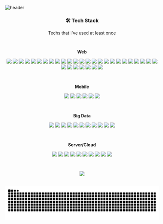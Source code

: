 <!-- https://simpleicons.org/ -->

![header](https://capsule-render.vercel.app/api?type=waving&color=auto&height=300&section=header&text=CHARLES%20LEE&fontSize=90&animation=fadeIn&fontAlignY=38&desc=leechanwoo-kor&descAlignY=51&descAlign=62)

<h3 align="center">🛠 Tech Stack</h3>

<p align="center"> Techs that I've used at least once </p>

<br>

<p align="center"> <b>Web</b> </p>

<p align="center">
<img src="https://img.shields.io/badge/Java-007396?style=for-the-badge&logo=java&logoColor=white">
<img src="https://img.shields.io/badge/Spring-6DB33F?style=for-the-badge&logo=Spring&logoColor=white">
<img src="https://img.shields.io/badge/Oracle-F80000?style=for-the-badge&logo=oracle&logoColor=white">
<img src="https://img.shields.io/badge/MySQL-4479A1?style=for-the-badge&logo=mysql&logoColor=white">
<img src="https://img.shields.io/badge/PostgreSQL-4169E1?style=for-the-badge&logo=postgresql&logoColor=white">
<img src="https://img.shields.io/badge/JavaScript-F7DF1E?style=for-the-badge&logo=javascript&logoColor=black">
<img src="https://img.shields.io/badge/jQuery-0769AD?style=for-the-badge&logo=jquery&logoColor=white">
<img src="https://img.shields.io/badge/Node.js-339933?style=for-the-badge&logo=node.js&logoColor=white">
<img src="https://img.shields.io/badge/Vue.js-4FC08D?style=for-the-badge&logo=vue.js&logoColor=white">
<img src="https://img.shields.io/badge/Webpack-8DD6F9?style=for-the-badge&logo=webpack&logoColor=white">
<img src="https://img.shields.io/badge/Bootstrap-7952B3?style=for-the-badge&logo=bootstrap&logoColor=white">
<img src="https://img.shields.io/badge/html5-E34F26?style=for-the-badge&logo=html5&logoColor=white">
<img src="https://img.shields.io/badge/css3-1572B6?style=for-the-badge&logo=css3&logoColor=white">
<img src="https://img.shields.io/badge/postcss-DD3A0A?style=for-the-badge&logo=postcss&logoColor=white">
<img src="https://img.shields.io/badge/Git-F05032?style=for-the-badge&logo=git&logoColor=white">
<img src="https://img.shields.io/badge/GitLab-FC6D26?style=for-the-badge&logo=gitlab&logoColor=white">
<img src="https://img.shields.io/badge/GitHub-181717?style=for-the-badge&logo=github&logoColor=white">
<img src="https://img.shields.io/badge/GitHub Pages-222222?style=for-the-badge&logo=githubpages&logoColor=white">
<img src="https://img.shields.io/badge/Jira Software-0052CC?style=for-the-badge&logo=jirasoftware&logoColor=white">
<img src="https://img.shields.io/badge/Confluence-172B4D?style=for-the-badge&logo=confluence&logoColor=white">
<img src="https://img.shields.io/badge/SonarQube-4E9BCD?style=for-the-badge&logo=sonarqube&logoColor=white">
<img src="https://img.shields.io/badge/apache tomcat-F8DC75?style=for-the-badge&logo=apachetomcat&logoColor=white">
<img src="https://img.shields.io/badge/Spring Boot-6DB33F?style=for-the-badge&logo=springboot&logoColor=white">
<img src="https://img.shields.io/badge/apache maven-C71A36?style=for-the-badge&logo=apachemaven&logoColor=white">
<img src="https://img.shields.io/badge/Gradle-02303A?style=for-the-badge&logo=gradle&logoColor=white">
<img src="https://img.shields.io/badge/Eclipse IDE-2C2255?style=for-the-badge&logo=eclipseide&logoColor=white">
<img src="https://img.shields.io/badge/IntelliJ IDEA-000000?style=for-the-badge&logo=intellijidea&logoColor=white">
<img src="https://img.shields.io/badge/Visual Studio-5C2D91?style=for-the-badge&logo=visualstudio&logoColor=white">
<img src="https://img.shields.io/badge/Visual Studio Code-007ACC?style=for-the-badge&logo=visualstudiocode&logoColor=white">
<img src="https://img.shields.io/badge/Postman-FF6C37?style=for-the-badge&logo=postman&logoColor=white">
<img src="https://img.shields.io/badge/apache kafka-231F20?style=for-the-badge&logo=apachekafka&logoColor=white">
<img src="https://img.shields.io/badge/spring security-36DB33F?style=for-the-badge&logo=springsecurity&logoColor=white">
</p>

<br>

<p align="center"> <b>Mobile</b> </p>

<p align="center">
<img src="https://img.shields.io/badge/C Sharp-239120?style=for-the-badge&logo=csharp&logoColor=white">
<img src="https://img.shields.io/badge/Unity-000000?style=for-the-badge&logo=unity&logoColor=white">
<img src="https://img.shields.io/badge/Android-3DDC84?style=for-the-badge&logo=android&logoColor=white">
<img src="https://img.shields.io/badge/Android Studio-3DDC84?style=for-the-badge&logo=androidstudio&logoColor=white">
<img src="https://img.shields.io/badge/Dart-0175C2?style=for-the-badge&logo=dart&logoColor=white">
<img src="https://img.shields.io/badge/Flutter-02569B?style=for-the-badge&logo=flutter&logoColor=white">
</p>

<br>

<p align="center"> <b>Big Data</b> </p>

<p align="center">
<img src="https://img.shields.io/badge/R-276DC3?style=for-the-badge&logo=r&logoColor=white">
<img src="https://img.shields.io/badge/Python-3776AB?style=for-the-badge&logo=python&logoColor=white">
<img src="https://img.shields.io/badge/NumPy-013243?style=for-the-badge&logo=numpy&logoColor=white">
<img src="https://img.shields.io/badge/pandas-150458?style=for-the-badge&logo=pandas&logoColor=white">
<img src="https://img.shields.io/badge/PyPI-3775A9?style=for-the-badge&logo=pypi&logoColor=white">
<img src="https://img.shields.io/badge/Anaconda-44A833?style=for-the-badge&logo=anaconda&logoColor=white">
<img src="https://img.shields.io/badge/Jupyter-F37626?style=for-the-badge&logo=jupyter&logoColor=white">
<img src="https://img.shields.io/badge/PyCharm-000000?style=for-the-badge&logo=pycharm&logoColor=white">
<img src="https://img.shields.io/badge/TensorFlow-FF6F00?style=for-the-badge&logo=tensorflow&logoColor=white">
<img src="https://img.shields.io/badge/PyTorch-EE4C2C?style=for-the-badge&logo=pytorch&logoColor=white">
<img src="https://img.shields.io/badge/scikit learn-3DCD58?style=for-the-badge&logo=scikit-learn&logoColor=white">
</p>

<br>

<p align="center"> <b>Server/Cloud</b> </p>

<p align="center">
<img src="https://img.shields.io/badge/Linux-FCC624?style=for-the-badge&logo=linux&logoColor=white">
<img src="https://img.shields.io/badge/Ubuntu-E95420?style=for-the-badge&logo=ubuntu&logoColor=white">
<img src="https://img.shields.io/badge/Google Cloud-4285F4?style=for-the-badge&logo=google-cloud&logoColor=white">
<img src="https://img.shields.io/badge/Amazon AWS-232F3E?style=for-the-badge&logo=amazonwebservices&logoColor=white">
<img src="https://img.shields.io/badge/Amazon EC2-FF9900?style=for-the-badge&logo=amazon-ec2&logoColor=white">
<img src="https://img.shields.io/badge/Amazon S3-569A31?style=for-the-badge&logo=amazon-s3&logoColor=white">
<img src="https://img.shields.io/badge/Amazon Lambda-FF9900?style=for-the-badge&logo=awslambda&logoColor=white">
<img src="https://img.shields.io/badge/Amazon API GateWay-FF4F8B?style=for-the-badge&logo=amazonapigateway&logoColor=white">
<img src="https://img.shields.io/badge/Flask-000000?style=for-the-badge&logo=flask&logoColor=white">
<img src="https://img.shields.io/badge/Docker-2496ED?style=for-the-badge&logo=docker&logoColor=white">
</p>

<br>

<p align="center">
<a href="https://hits.seeyoufarm.com"><img src="https://hits.seeyoufarm.com/api/count/incr/badge.svg?url=https%3A%2F%2Fgithub.com%2Fleechanwoo-kor&count_bg=%233D9CC8&title_bg=%23555555&icon=github.svg&icon_color=%23E7E7E7&title=hits&edge_flat=false"/></a>
</p>

<br>

<img src="https://github.com/leechanwoo-kor/leechanwoo-kor/blob/output/github-contribution-grid-snake.svg"/>
